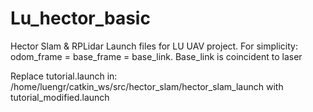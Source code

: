 # Lu_hector_basic
Hector Slam &amp; RPLidar Launch files for LU UAV project. For simplicity: odom_frame = base_frame = base_link. Base_link is coincident to laser

Replace tutorial.launch in:
 /home/luengr/catkin_ws/src/hector_slam/hector_slam_launch
  with tutorial_modified.launch
